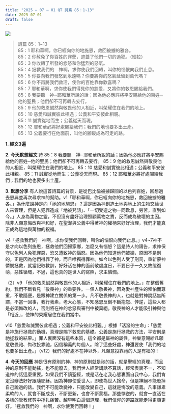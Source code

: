 ```yaml
---
title: "2025 – 07 – 01 QT 詩篇 85：1~13"
date: 2025-07-01
draft: false
---
```


![](/images/qt.jpg)
> 詩篇 85：1~13  
> 85：1 耶和華啊，你已經向你的地施恩，救回被擄的雅各。  
> 85：2 你赦免了你百姓的罪孽，遮蓋了他們一切的過犯。（細拉）  
> 85：3 你收轉了所發的忿怒和你猛烈的怒氣。  
> 85：4 拯救我們的　神啊，求你使我們回轉，叫你的惱恨向我們止息。  
> 85：5 你要向我們發怒到永遠嗎？你要將你的怒氣延留到萬代嗎？  
> 85：6 你不再將我們救活，使你的百姓靠你歡喜嗎？    
> 85：7 耶和華啊，求你使我們得見你的慈愛，又將你的救恩賜給我們。  
> 85：8 我要聽　神─耶和華所說的話；因為他必應許將平安賜給他的百姓─他的聖民；他們卻不可再轉去妄行。  
> 85：9 他的救恩誠然與敬畏他的人相近，叫榮耀住在我們的地上。  
> 85：10 慈愛和誠實彼此相遇；公義和平安彼此相親。  
> 85：11 誠實從地而生；公義從天而現。  
> 85：12 耶和華必將好處賜給我們；我們的地也要多出土產。  
> 85：13 公義要行在他面前，叫他的腳蹤成為可走的路。  



**1.  經文3遍**

**2. 今天默想經文**
詩 85：8 我要聽　神─耶和華所說的話；因為他必應許將平安賜給他的百姓─他的聖民；他們卻不可再轉去妄行。
85：9 他的救恩誠然與敬畏他的人相近，叫榮耀住在我們的地上。
85：10 慈愛和誠實彼此相遇；公義和平安彼此相親。
85：11 誠實從地而生；公義從天而現。
85：12 耶和華必將好處賜給我們；我們的地也要多出土產。

**3. 默想分享**
有人說這首詩篇的背景，是從巴比倫被擄歸回的以色列百姓，回想過去恩典並再次尋求神的幫助。v1「耶和華啊，你已經向你的地施恩，救回被擄的雅各。」為什麼說神是向「祂的地施恩」？這是因為神創造土地與地上的生物交給世人來管理，但是人犯罪造成「地被咒詛」、「一切受造之物一同歎息，勞苦，直到如今。」人身為萬物之靈，不但沒有盡好治理照顧萬物之責，反而成為破壞的主因。除非人願意悔改與神和好，在聖潔與公義中得著神的權柄來好好治理，我們才能真正成為這地與萬物的祝福。

v4「拯救我們的　神啊，求你使我們回轉，叫你的惱恨向我們止息。」v4~7神不是才向以色列施恩，拯救他們回歸家鄉，怎麼又有惱怒？這是詩人的禱告，求神保守以色列人免犯罪惡，恐又遭致神的惱怒。因為他們知道他們被擄，原因不是別的，正是因為他們得罪了神，而且唯獨得罪神。如今以色列人受了刑罰，重新蒙神憐憫拯救，就當記取教訓，好好活在神的面前敬虔度日，不要日子一久又故態復萌，惡性循環，不過，這也真的是世人的寫照，求主憐憫。

（2）v9 「他的救恩誠然與敬畏他的人相近，叫榮耀住在我們的地上。」在整個舊約，我們不斷看見「敬畏神」的重要性。一個人敬畏神，因為愛神產生的懼怕而尊重，不敢隨便，是跟神建立關係的第一步。凡不敬畏神的人，也就是對神說話無所謂，不當一回事，我行我素，老大心態，不知感恩反倒不斷抱怨、悖逆，這些人都是必須悔改的人，否則將在神的忿怒與審判中被棄絕。敬畏神的人才能吸引神與他「相近」，使神的榮耀居住在我們當中。

v10「慈愛和誠實彼此相遇；公義和平安彼此相親。」根據「活潑的生命」：「慈愛是神施行拯救的動機，真理是賜下救恩的基礎。公義是施行拯救的方法，平安則是祂拯救的結果。」罪人裏面沒有這些本質，這全都是屬神的屬性，神樂意賜給凡願意敬畏祂、悔改投靠祂，因信稱義的每個人。除了這些好處，神還要使「我們的地也要多出土產。」（v12）我們的好處不在神以外，凡願意投靠祂的人是有福的！

**4. 今天的回應**
神是很有原則的神，神的原則就是祂的話，就是聖經的真理，而且神的原則不能動搖，也不能廢去。我們世人經常講話不算話，經常表裏不一，不知道神的話這麼重要。如果我們不讀聖經，或是活在老我心態裏面自我中心，我們肯定沒辦法好好跟隨耶穌。因為神即使愛世人，即使為世人捨命，但是神絕不能廢掉自己說過的話。我們不可能改變神，只能改變自己，這就是悔改的意義。凡事謙卑柔軟的人，就會不斷成長，不斷更新，也會不斷蒙福。那些悖逆的，就會一直活在各樣的管教修剪中掙扎痛苦。越早明白這個道理，我們信仰的道路就能走得更順更好。「拯救我們的　神啊，求你使我們回轉！」

